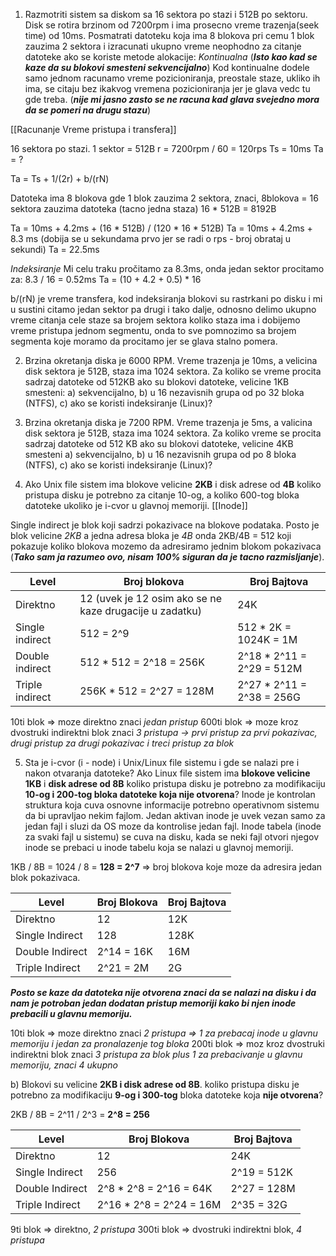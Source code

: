 
1. Razmotriti sistem sa diskom sa 16 sektora po stazi i 512B po sektoru. Disk se rotira brzinom od 7200rpm i ima prosecno vreme trazenja(seek time) od 10ms. Posmatrati datoteku koja ima 8 blokova pri cemu 1 blok zauzima 2 sektora i izracunati ukupno vreme neophodno za citanje datoteke ako se koriste metode alokacije: 
*Kontinualna* (***Isto kao kad se kaze da su blokovi smesteni sekvencijalno***)
Kod kontinualne dodele samo jednom racunamo vreme pozicioniranja, preostale staze, ukliko ih ima, se citaju bez ikakvog vremena pozicioniranja jer je glava vedc tu gde treba. (***nije mi jasno zasto se ne racuna kad glava svejedno mora da se pomeri na drugu stazu***) 

[[Racunanje Vreme pristupa i transfera]]

16 sektora po stazi.
1 sektor = 512B
r = 7200rpm / 60 = 120rps
Ts = 10ms
Ta = ?

Ta = Ts + 1/(2r) + b/(rN)

Datoteka ima 8 blokova gde 1 blok zauzima 2 sektora, znaci,
8blokova = 16 sektora zauzima datoteka (tacno jedna staza)
16 * 512B = 8192B

Ta = 10ms + 4.2ms + (16 * 512B) / (120 * 16 * 512B)
Ta = 10ms + 4.2ms + 8.3 ms (dobija se u sekundama prvo jer se radi o rps - broj obrataj u sekundi)
Ta = 22.5ms

*Indeksiranje*
Mi celu traku pročitamo za 8.3ms, onda jedan sektor procitamo za:
8.3 / 16 = 0.52ms
Ta = (10 + 4.2 + 0.5) * 16

b/(rN) je vreme transfera, kod indeksiranja blokovi su rastrkani po disku i mi u sustini citamo jedan sektor pa drugi i tako dalje, odnosno delimo ukupno vreme citanja cele staze sa brojem sektora koliko staza ima i dobijemo vreme pristupa jednom segmentu, onda to sve pomnozimo sa brojem segmenta koje moramo da procitamo jer se glava stalno pomera.

2. Brzina okretanja diska je 6000 RPM. Vreme trazenja je 10ms, a velicina disk sektora je 512B, staza ima 1024 sektora. Za koliko se vreme procita sadrzaj datoteke od 512KB ako su blokovi datoteke, velicine 1KB smesteni: a) sekvencijalno, b) u 16 nezavisnih grupa od po 32 bloka (NTFS), c) ako se koristi indeksiranje (Linux)?

3. Brzina okretanja diska je 7200 RPM. Vreme trazenja je 5ms, a valicina disk sektora je 512B, staza ima 1024 sektora. Za koliko vreme se procita sadrzaj datoteke od 512 KB ako su blokovi datoteke, velicine 4KB smesteni a) sekvencijalno, b) u 16 nezavisnih grupa od po 8 bloka (NTFS), c) ako se koristi indeksiranje (Linux)?

4. Ako Unix file sistem ima blokove velicine **2KB** i disk adrese od **4B** koliko pristupa disku je potrebno za citanje 10-og, a koliko 600-tog bloka datoteke ukoliko je i-cvor u glavnoj memoriji. [[Inode]]

Single indirect je blok koji sadrzi pokazivace na blokove podataka. Posto je blok velicine *2KB* a jedna adresa bloka je *4B* onda 2KB/4B = 512 koji pokazuje koliko blokova mozemo da adresiramo jednim blokom pokazivaca (***Tako sam ja razumeo ovo, nisam 100% siguran da je tacno razmisljanje***).


| Level           | Broj blokova                                            | Broj Bajtova              |
| --------------- | ------------------------------------------------------- | ------------------------- |
| Direktno        | 12 (uvek je 12 osim ako se ne kaze drugacije u zadatku) | 24K                       |
| Single indirect | 512 = 2^9                                               | 512 * 2K = 1024K = 1M     |
| Double indirect | 512 * 512 = 2^18 = 256K                                 | 2^18 * 2^11 = 2^29 = 512M |
| Triple indirect | 256K * 512 = 2^27 = 128M                                | 2^27 * 2^11 = 2^38 = 256G |
10ti blok => moze direktno znaci *jedan pristup*
600ti blok => moze kroz dvostruki indirektni blok znaci *3 pristupa -> prvi pristup za prvi pokazivac, drugi pristup za drugi pokazivac i treci pristup za blok*

5. Sta je i-cvor (i - node) i Unix/Linux file sistemu i gde se nalazi pre i nakon otvaranja datoteke? Ako Linux file sistem ima **blokove velicine 1KB** i **disk adrese od 8B** koliko pristupa disku je potrebno za modifikaciju **10-og i 200-tog bloka datoteke koja nije otvorena**?
Inode je kontrolan struktura koja cuva osnovne informacije potrebno operativnom sistemu da bi upravljao nekim fajlom. Jedan aktivan inode je uvek vezan samo za jedan fajl i sluzi da OS moze da kontrolise jedan fajl.
Inode tabela (inode za svaki fajl u sistemu) se cuva na disku, kada se neki fajl otvori njegov inode se prebaci u inode tabelu koja se nalazi u glavnoj memoriji.

1KB / 8B = 1024 / 8 = **128 = 2^7** => broj blokova koje moze da adresira jedan blok pokazivaca.

| Level           | Broj Blokova | Broj Bajtova |
| --------------- | ------------ | ------------ |
| Direktno        | 12           | 12K          |
| Single Indirect | 128          | 128K         |
| Double Indirect | 2^14 = 16K   | 16M          |
| Triple Indirect | 2^21 = 2M    | 2G           |
***Posto se kaze da datoteka nije otvorena znaci da se nalazi na disku i da nam je potroban jedan dodatan pristup memoriji kako bi njen inode prebacili u glavnu memoriju.***

10ti blok => moze direktno znaci *2 pristupa => 1 za prebacaj inode u glavnu memoriju i jedan za pronalazenje tog bloka*
200ti blok => moz kroz dvostruki indirektni blok znaci *3 pristupa za blok plus 1 za prebacivanje u glavnu memoriju, znaci 4 ukupno*

b) Blokovi su velicine **2KB i disk adrese od 8B**. koliko pristupa disku je potrebno za modifikaciju **9-og i 300-tog** bloka datoteke koja **nije otvorena**?

2KB / 8B = 2^11 / 2^3 = **2^8 = 256**

| Level           | Broj Blokova            | Broj Bajtova |
| --------------- | ----------------------- | ------------ |
| Direktno        | 12                      | 24K          |
| Single Indirect | 256                     | 2^19 = 512K  |
| Double Indirect | 2^8 * 2^8 = 2^16 = 64K  | 2^27 = 128M  |
| Triple Indirect | 2^16 * 2^8 = 2^24 = 16M | 2^35 = 32G   |

9ti blok => direktno, *2 pristupa*
300ti blok => dvostruki indirektni blok, *4 pristupa*